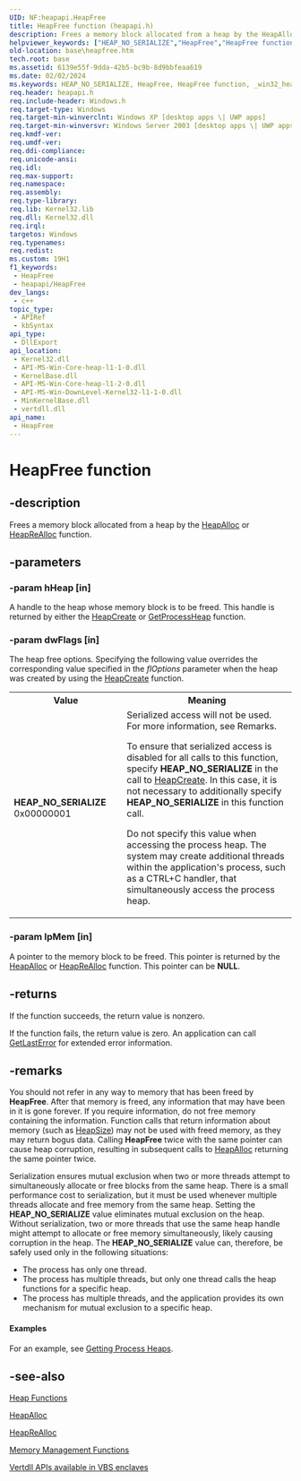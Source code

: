 ```yaml
---
UID: NF:heapapi.HeapFree
title: HeapFree function (heapapi.h)
description: Frees a memory block allocated from a heap by the HeapAlloc or HeapReAlloc function.
helpviewer_keywords: ["HEAP_NO_SERIALIZE","HeapFree","HeapFree function","_win32_heapfree","base.heapfree","heapapi/HeapFree","winbase/HeapFree"]
old-location: base\heapfree.htm
tech.root: base
ms.assetid: 6139e55f-9dda-42b5-bc9b-8d9bbfeaa619
ms.date: 02/02/2024
ms.keywords: HEAP_NO_SERIALIZE, HeapFree, HeapFree function, _win32_heapfree, base.heapfree, heapapi/HeapFree, winbase/HeapFree
req.header: heapapi.h
req.include-header: Windows.h
req.target-type: Windows
req.target-min-winverclnt: Windows XP [desktop apps \| UWP apps]
req.target-min-winversvr: Windows Server 2003 [desktop apps \| UWP apps]
req.kmdf-ver: 
req.umdf-ver: 
req.ddi-compliance: 
req.unicode-ansi: 
req.idl: 
req.max-support: 
req.namespace: 
req.assembly: 
req.type-library: 
req.lib: Kernel32.lib
req.dll: Kernel32.dll
req.irql: 
targetos: Windows
req.typenames: 
req.redist: 
ms.custom: 19H1
f1_keywords:
 - HeapFree
 - heapapi/HeapFree
dev_langs:
 - c++
topic_type:
 - APIRef
 - kbSyntax
api_type:
 - DllExport
api_location:
 - Kernel32.dll
 - API-MS-Win-Core-heap-l1-1-0.dll
 - KernelBase.dll
 - API-MS-Win-Core-heap-l1-2-0.dll
 - API-MS-Win-DownLevel-Kernel32-l1-1-0.dll
 - MinKernelBase.dll
 - vertdll.dll
api_name:
 - HeapFree
---
```


# HeapFree function

## -description

Frees a memory block allocated from a heap by the <a href="/windows/desktop/api/heapapi/nf-heapapi-heapalloc">HeapAlloc</a> or <a href="/windows/desktop/api/heapapi/nf-heapapi-heaprealloc">HeapReAlloc</a> function.

## -parameters

### -param hHeap [in]

A handle to the heap whose memory block is to be freed. This handle is returned by either the <a href="/windows/desktop/api/heapapi/nf-heapapi-heapcreate">HeapCreate</a> or <a href="/windows/desktop/api/heapapi/nf-heapapi-getprocessheap">GetProcessHeap</a> function.

### -param dwFlags [in]

The heap free options. Specifying the following value overrides the corresponding value specified in the <i>flOptions</i> parameter when the heap was created by using the <a href="/windows/desktop/api/heapapi/nf-heapapi-heapcreate">HeapCreate</a> function.

<table>
<tr>
<th>Value</th>
<th>Meaning</th>
</tr>
<tr>
<td width="40%"><a id="HEAP_NO_SERIALIZE"></a><a id="heap_no_serialize"></a><dl>
<dt><b>HEAP_NO_SERIALIZE</b></dt>
<dt>0x00000001</dt>
</dl>
</td>
<td width="60%">
Serialized access will not be used. For more information, see Remarks.

To ensure that serialized access is disabled for all calls to this function, specify <b>HEAP_NO_SERIALIZE</b> in the call to <a href="/windows/desktop/api/heapapi/nf-heapapi-heapcreate">HeapCreate</a>. In this case, it is not necessary to additionally specify <b>HEAP_NO_SERIALIZE</b> in this function call.

Do not specify this value when accessing the process heap. The system may create additional threads within the application's process, such as a CTRL+C handler, that simultaneously access the process heap.

</td>
</tr>
</table>

### -param lpMem [in]

A pointer to the memory block to be freed. This pointer is returned by the <a href="/windows/desktop/api/heapapi/nf-heapapi-heapalloc">HeapAlloc</a> or <a href="/windows/desktop/api/heapapi/nf-heapapi-heaprealloc">HeapReAlloc</a> function. This pointer can be <b>NULL</b>.

## -returns

If the function succeeds, the return value is nonzero.

If the function fails, the return value is zero. An application can call <a href="/windows/desktop/api/errhandlingapi/nf-errhandlingapi-getlasterror">GetLastError</a> for extended error information.

## -remarks

You should not refer in any way to memory that has been freed by <b>HeapFree</b>. After that memory is freed, any information that may have been in it is gone forever. If you require information, do not free memory containing the information. Function calls that return information about memory (such as <a href="/windows/desktop/api/heapapi/nf-heapapi-heapsize">HeapSize</a>) may not be used with freed memory, as they may return bogus data. Calling <b>HeapFree</b> twice with the same pointer can cause heap corruption, resulting in subsequent calls to <a href="/windows/desktop/api/heapapi/nf-heapapi-heapalloc">HeapAlloc</a> returning the same pointer twice.

Serialization ensures mutual exclusion when two or more threads attempt to simultaneously allocate or free blocks from the same heap. There is a small performance cost to serialization, but it must be used whenever multiple threads allocate and free memory from the same heap. Setting the <b>HEAP_NO_SERIALIZE</b> value eliminates mutual exclusion on the heap. Without serialization, two or more threads that use the same heap handle might attempt to allocate or free memory simultaneously, likely causing corruption in the heap. The <b>HEAP_NO_SERIALIZE</b> value can, therefore, be safely used only in the following situations:

- The process has only one thread.
- The process has multiple threads, but only one thread calls the heap functions for a specific heap.
- The process has multiple threads, and the application provides its own mechanism for mutual exclusion to a specific heap.

#### Examples

For an example, see <a href="/windows/desktop/Memory/getting-process-heaps">Getting Process Heaps</a>.

## -see-also

[Heap Functions](/windows/win32/Memory/heap-functions)

[HeapAlloc](nf-heapapi-heapalloc.md)

[HeapReAlloc](nf-heapapi-heaprealloc.md)

[Memory Management Functions](/windows/win32/Memory/memory-management-functions)

[Vertdll APIs available in VBS enclaves](/windows/win32/trusted-execution/enclaves-available-in-vertdll)
